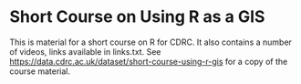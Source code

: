 # Short Course on Using R as a GIS

This is material for a short course on R for CDRC. It also contains a number of videos, links available in links.txt. See https://data.cdrc.ac.uk/dataset/short-course-using-r-gis for a copy of the course material. 
